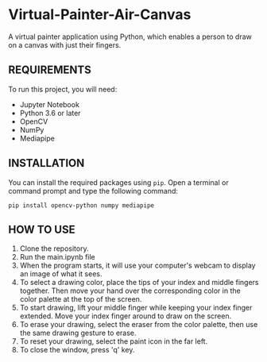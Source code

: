 # Virtual-Painter-Air-Canvas
A virtual painter application using Python, which enables a person to draw on a canvas with just their fingers. 

## REQUIREMENTS

To run this project, you will need:
- Jupyter Notebook
- Python 3.6 or later 
- OpenCV
- NumPy
- Mediapipe

## INSTALLATION

You can install the required packages using `pip`. Open a terminal or command prompt and type the following command:

```
pip install opencv-python numpy mediapipe
```

## HOW TO USE

1. Clone the repository.
2. Run the main.ipynb file
3. When the program starts, it will use your computer's webcam to display an image of what it sees.
4. To select a drawing color, place the tips of your index and middle fingers together. Then move your hand over the corresponding color in the color palette at the top of the screen.
5. To start drawing, lift your middle finger while keeping your index finger extended. Move your index finger around to draw on the screen.
6. To erase your drawing, select the eraser from the color palette, then use the same drawing gesture to erase.
7. To reset your drawing, select the paint icon in the far left.
8. To close the window, press 'q' key.
